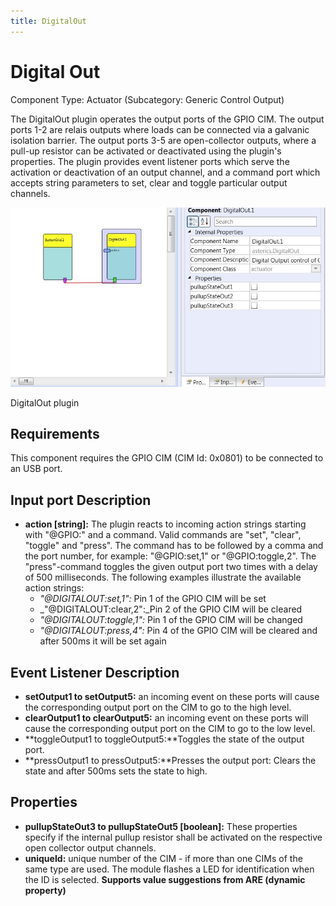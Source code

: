 ```yaml
---
title: DigitalOut
---
```


# Digital Out

Component Type: Actuator (Subcategory: Generic Control Output)

The DigitalOut plugin operates the output ports of the GPIO CIM. The output ports 1-2 are relais outputs where loads can be connected via a galvanic isolation barrier. The output ports 3-5 are open-collector outputs, where a pull-up resistor can be activated or deactivated using the plugin's properties. The plugin provides event listener ports which serve the activation or deactivation of an output channel, and a command port which accepts string parameters to set, clear and toggle particular output channels.

![Screenshot: DigitalOut plugin](./img/digitalout.jpg "Screenshot: DigitalOut plugin")

DigitalOut plugin

## Requirements

This component requires the GPIO CIM (CIM Id: 0x0801) to be connected to an USB port.

## Input port Description

*   **action \[string\]:** The plugin reacts to incoming action strings starting with "@GPIO:" and a command. Valid commands are "set", "clear", "toggle" and "press". The command has to be followed by a comma and the port number, for example: "@GPIO:set,1" or "@GPIO:toggle,2". The "press"-command toggles the given output port two times with a delay of 500 milliseconds. The following examples illustrate the available action strings:
    *   _"@DIGITALOUT:set,1":_ Pin 1 of the GPIO CIM will be set
    *   _"@DIGITALOUT:clear,2":_Pin 2 of the GPIO CIM will be cleared
    *   _"@DIGITALOUT:toggle,1":_ Pin 1 of the GPIO CIM will be changed
    *   _"@DIGITALOUT:press,4":_ Pin 4 of the GPIO CIM will be cleared and after 500ms it will be set again

## Event Listener Description

*   **setOutput1 to setOutput5:** an incoming event on these ports will cause the corresponding output port on the CIM to go to the high level.
*   **clearOutput1 to clearOutput5:** an incoming event on these ports will cause the corresponding output port on the CIM to go to the low level.
*   **toggleOutput1 to toggleOutput5:**Toggles the state of the output port.
*   **pressOutput1 to pressOutput5:**Presses the output port: Clears the state and after 500ms sets the state to high.

## Properties

*   **pullupStateOut3 to pullupStateOut5 \[boolean\]:** These properties specify if the internal pullup resistor shall be activated on the respective open collector output channels.
*   **uniqueId:** unique number of the CIM - if more than one CIMs of the same type are used. The module flashes a LED for identification when the ID is selected. **Supports value suggestions from ARE (dynamic property)**